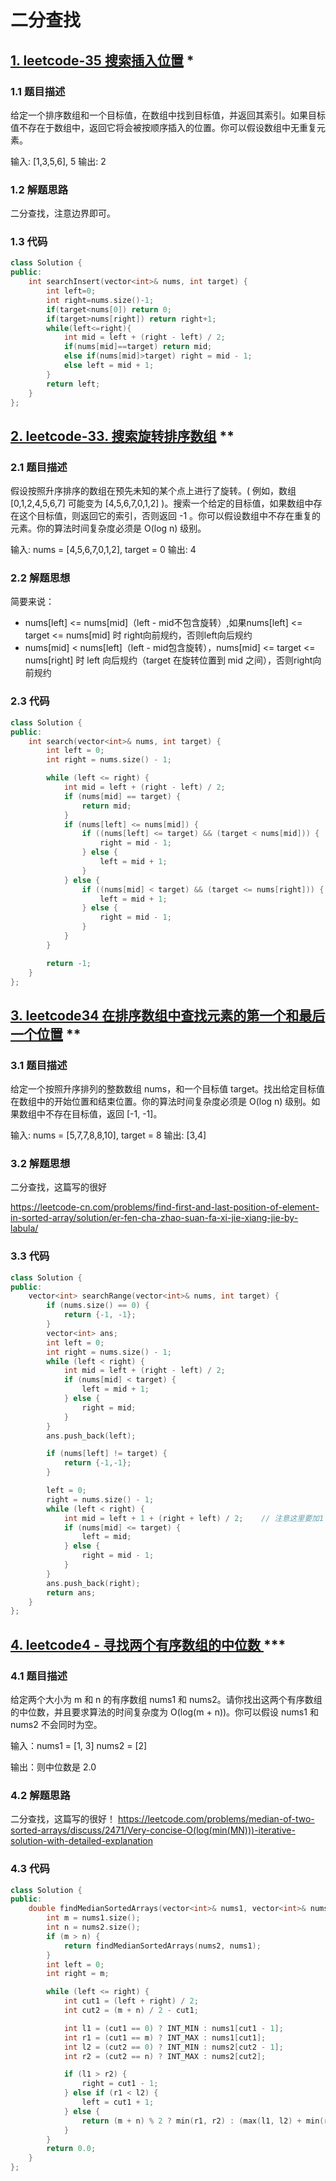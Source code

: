# 二分查找

## [1. leetcode-35 搜索插入位置](https://leetcode-cn.com/problems/search-insert-position/) *
### 1.1 题目描述

给定一个排序数组和一个目标值，在数组中找到目标值，并返回其索引。如果目标值不存在于数组中，返回它将会被按顺序插入的位置。你可以假设数组中无重复元素。



输入: [1,3,5,6], 5
输出: 2



### 1.2 解题思路

二分查找，注意边界即可。



### 1.3 代码

```cpp
class Solution {
public:
    int searchInsert(vector<int>& nums, int target) {
        int left=0;
        int right=nums.size()-1;
        if(target<nums[0]) return 0;
        if(target>nums[right]) return right+1;
        while(left<=right){
            int mid = left + (right - left) / 2;
            if(nums[mid]==target) return mid;
            else if(nums[mid]>target) right = mid - 1;
            else left = mid + 1;
        }
        return left;
    }
};
```



## [2. leetcode-33. 搜索旋转排序数组](https://leetcode-cn.com/problems/search-in-rotated-sorted-array/) **

### 2.1 题目描述

假设按照升序排序的数组在预先未知的某个点上进行了旋转。( 例如，数组 [0,1,2,4,5,6,7] 可能变为 [4,5,6,7,0,1,2] )。搜索一个给定的目标值，如果数组中存在这个目标值，则返回它的索引，否则返回 -1 。你可以假设数组中不存在重复的元素。你的算法时间复杂度必须是 O(log n) 级别。



输入: nums = [4,5,6,7,0,1,2], target = 0
输出: 4



### 2.2 解题思想

简要来说：

- nums[left] <= nums[mid]（left - mid不包含旋转）,如果nums[left] <= target <= nums[mid] 时 right向前规约，否则left向后规约
- nums[mid] < nums[left]（left - mid包含旋转），nums[mid] <= target <=  nums[right] 时 left 向后规约（target 在旋转位置到 mid 之间），否则right向前规约



### 2.3 代码

```cpp
class Solution {
public:
    int search(vector<int>& nums, int target) {
        int left = 0;
        int right = nums.size() - 1;

        while (left <= right) {
            int mid = left + (right - left) / 2;
            if (nums[mid] == target) {
                return mid;
            }
            if (nums[left] <= nums[mid]) {
                if ((nums[left] <= target) && (target < nums[mid])) {      // 注意这个等号
                    right = mid - 1;
                } else {
                    left = mid + 1;
                }
            } else {
                if ((nums[mid] < target) && (target <= nums[right])) {
                    left = mid + 1;
                } else {
                    right = mid - 1;
                }
            } 
        }

        return -1;
    }
};

```



## [3. leetcode34 在排序数组中查找元素的第一个和最后一个位置](https://leetcode-cn.com/problems/find-first-and-last-position-of-element-in-sorted-array/) **

### 3.1 题目描述

给定一个按照升序排列的整数数组 nums，和一个目标值 target。找出给定目标值在数组中的开始位置和结束位置。你的算法时间复杂度必须是 O(log n) 级别。如果数组中不存在目标值，返回 [-1, -1]。



输入: nums = [5,7,7,8,8,10], target = 8
输出: [3,4]



### 3.2 解题思想

二分查找，这篇写的很好

https://leetcode-cn.com/problems/find-first-and-last-position-of-element-in-sorted-array/solution/er-fen-cha-zhao-suan-fa-xi-jie-xiang-jie-by-labula/



### 3.3 代码

```cpp
class Solution {
public:
    vector<int> searchRange(vector<int>& nums, int target) {
        if (nums.size() == 0) {
            return {-1, -1};
        }
        vector<int> ans;
        int left = 0;
        int right = nums.size() - 1;
        while (left < right) {
            int mid = left + (right - left) / 2;
            if (nums[mid] < target) {
                left = mid + 1;
            } else {
                right = mid;
            }
        }
        ans.push_back(left);

        if (nums[left] != target) {
            return {-1,-1};
        }

        left = 0;
        right = nums.size() - 1;
        while (left < right) {
            int mid = left + 1 + (right + left) / 2;    // 注意这里要加1 
            if (nums[mid] <= target) {
                left = mid;
            } else {
                right = mid - 1;
            }
        }
        ans.push_back(right);
        return ans;
    }
};
```



## [4. leetcode4 - 寻找两个有序数组的中位数 ](https://leetcode-cn.com/problems/median-of-two-sorted-arrays/) ***

### 4.1 题目描述

给定两个大小为 m 和 n 的有序数组 nums1 和 nums2。请你找出这两个有序数组的中位数，并且要求算法的时间复杂度为 O(log(m + n))。你可以假设 nums1 和 nums2 不会同时为空。



输入：nums1 = [1, 3]    nums2 = [2]

输出：则中位数是 2.0



### 4.2 解题思路

二分查找，这篇写的很好！ https://leetcode.com/problems/median-of-two-sorted-arrays/discuss/2471/Very-concise-O(log(min(MN)))-iterative-solution-with-detailed-explanation 



### 4.3 代码

```cpp
class Solution {
public:
    double findMedianSortedArrays(vector<int>& nums1, vector<int>& nums2) {
        int m = nums1.size();
        int n = nums2.size();
        if (m > n) {
            return findMedianSortedArrays(nums2, nums1);
        }
        int left = 0;
        int right = m;

        while (left <= right) {
            int cut1 = (left + right) / 2;
            int cut2 = (m + n) / 2 - cut1;

            int l1 = (cut1 == 0) ? INT_MIN : nums1[cut1 - 1];
            int r1 = (cut1 == m) ? INT_MAX : nums1[cut1];
            int l2 = (cut2 == 0) ? INT_MIN : nums2[cut2 - 1];
            int r2 = (cut2 == n) ? INT_MAX : nums2[cut2];

            if (l1 > r2) {
                right = cut1 - 1;
            } else if (r1 < l2) {
                left = cut1 + 1;
            } else {
                return (m + n) % 2 ? min(r1, r2) : (max(l1, l2) + min(r1, r2)) / 2.0;
            }
        }
        return 0.0;
    }
};
```


